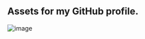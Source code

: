 ## Assets for my GitHub profile.

![image](https://github.com/JewelsCoode/JewelsCoode/assets/147008551/35371144-4c56-434f-842e-9deb429b305a)

